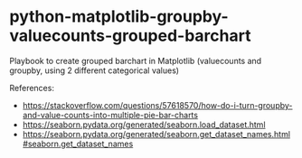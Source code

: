 # python-matplotlib-groupby-valuecounts-grouped-barchart
Playbook to create grouped barchart in Matplotlib (valuecounts and groupby, using 2 different categorical values)


References:
* https://stackoverflow.com/questions/57618570/how-do-i-turn-groupby-and-value-counts-into-multiple-pie-bar-charts
* https://seaborn.pydata.org/generated/seaborn.load_dataset.html
* https://seaborn.pydata.org/generated/seaborn.get_dataset_names.html#seaborn.get_dataset_names

